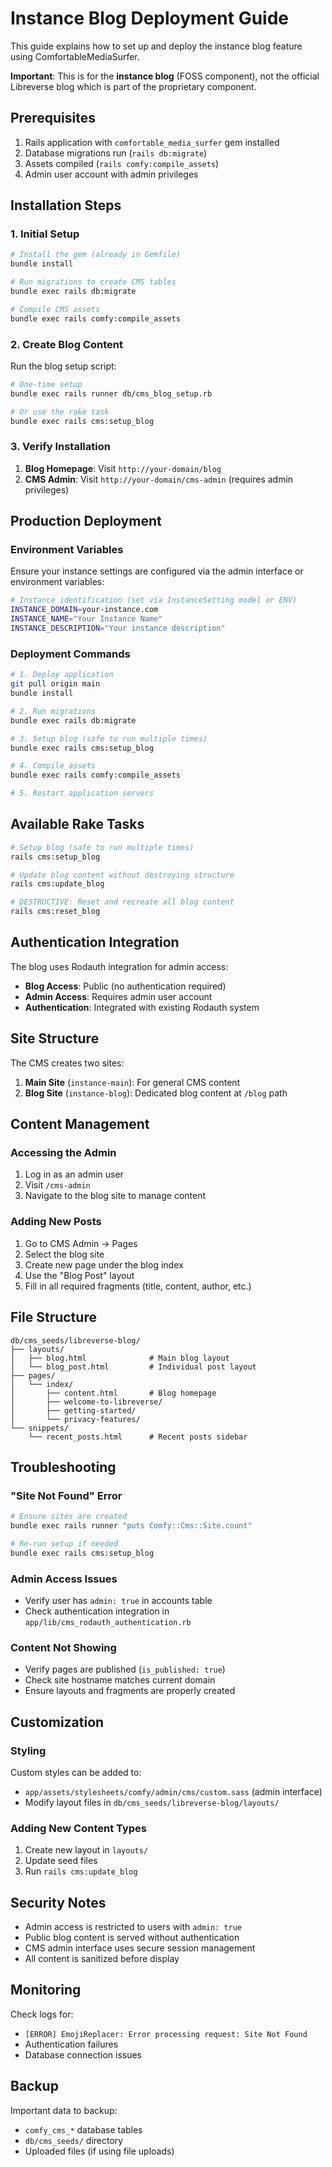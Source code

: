 # Instance Blog Deployment Guide

This guide explains how to set up and deploy the instance blog feature using ComfortableMediaSurfer.

**Important**: This is for the **instance blog** (FOSS component), not the official Libreverse blog which is part of the proprietary component.

## Prerequisites

1. Rails application with `comfortable_media_surfer` gem installed
2. Database migrations run (`rails db:migrate`)
3. Assets compiled (`rails comfy:compile_assets`)
4. Admin user account with admin privileges

## Installation Steps

### 1. Initial Setup

```bash
# Install the gem (already in Gemfile)
bundle install

# Run migrations to create CMS tables
bundle exec rails db:migrate

# Compile CMS assets
bundle exec rails comfy:compile_assets
```

### 2. Create Blog Content

Run the blog setup script:

```bash
# One-time setup
bundle exec rails runner db/cms_blog_setup.rb

# Or use the rake task
bundle exec rails cms:setup_blog
```

### 3. Verify Installation

1. **Blog Homepage**: Visit `http://your-domain/blog`
2. **CMS Admin**: Visit `http://your-domain/cms-admin` (requires admin privileges)

## Production Deployment

### Environment Variables

Ensure your instance settings are configured via the admin interface or environment variables:

```bash
# Instance identification (set via InstanceSetting model or ENV)
INSTANCE_DOMAIN=your-instance.com
INSTANCE_NAME="Your Instance Name"
INSTANCE_DESCRIPTION="Your instance description"
```

### Deployment Commands

```bash
# 1. Deploy application
git pull origin main
bundle install

# 2. Run migrations
bundle exec rails db:migrate

# 3. Setup blog (safe to run multiple times)
bundle exec rails cms:setup_blog

# 4. Compile assets
bundle exec rails comfy:compile_assets

# 5. Restart application servers
```

## Available Rake Tasks

```bash
# Setup blog (safe to run multiple times)
rails cms:setup_blog

# Update blog content without destroying structure
rails cms:update_blog

# DESTRUCTIVE: Reset and recreate all blog content
rails cms:reset_blog
```

## Authentication Integration

The blog uses Rodauth integration for admin access:

- **Blog Access**: Public (no authentication required)
- **Admin Access**: Requires admin user account
- **Authentication**: Integrated with existing Rodauth system

## Site Structure

The CMS creates two sites:

1. **Main Site** (`instance-main`): For general CMS content
2. **Blog Site** (`instance-blog`): Dedicated blog content at `/blog` path

## Content Management

### Accessing the Admin

1. Log in as an admin user
2. Visit `/cms-admin`
3. Navigate to the blog site to manage content

### Adding New Posts

1. Go to CMS Admin → Pages
2. Select the blog site
3. Create new page under the blog index
4. Use the "Blog Post" layout
5. Fill in all required fragments (title, content, author, etc.)

## File Structure

```
db/cms_seeds/libreverse-blog/
├── layouts/
│   ├── blog.html              # Main blog layout
│   └── blog_post.html         # Individual post layout
├── pages/
│   └── index/
│       ├── content.html       # Blog homepage
│       ├── welcome-to-libreverse/
│       ├── getting-started/
│       └── privacy-features/
└── snippets/
    └── recent_posts.html      # Recent posts sidebar
```

## Troubleshooting

### "Site Not Found" Error

```bash
# Ensure sites are created
bundle exec rails runner "puts Comfy::Cms::Site.count"

# Re-run setup if needed
bundle exec rails cms:setup_blog
```

### Admin Access Issues

- Verify user has `admin: true` in accounts table
- Check authentication integration in `app/lib/cms_rodauth_authentication.rb`

### Content Not Showing

- Verify pages are published (`is_published: true`)
- Check site hostname matches current domain
- Ensure layouts and fragments are properly created

## Customization

### Styling

Custom styles can be added to:
- `app/assets/stylesheets/comfy/admin/cms/custom.sass` (admin interface)
- Modify layout files in `db/cms_seeds/libreverse-blog/layouts/`

### Adding New Content Types

1. Create new layout in `layouts/`
2. Update seed files
3. Run `rails cms:update_blog`

## Security Notes

- Admin access is restricted to users with `admin: true`
- Public blog content is served without authentication
- CMS admin interface uses secure session management
- All content is sanitized before display

## Monitoring

Check logs for:
- `[ERROR] EmojiReplacer: Error processing request: Site Not Found`
- Authentication failures
- Database connection issues

## Backup

Important data to backup:
- `comfy_cms_*` database tables
- `db/cms_seeds/` directory
- Uploaded files (if using file uploads)
